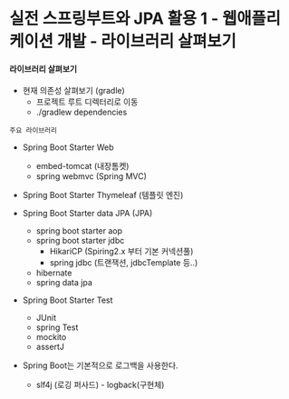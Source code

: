 # 실전 스프링부트와 JPA 활용 1 - 웹애플리케이션 개발 - 라이브러리 살펴보기

#### 라이브러리 살펴보기
- 현재 의존성 살펴보기 (gradle)
    - 프로젝트 루트 디렉터리로 이동
    - ./gradlew dependencies 

`주요 라이브러리`
- Spring Boot Starter Web
    - embed-tomcat (내장톰켓)
    - spring webmvc (Spring MVC)
- Spring Boot Starter Thymeleaf (템플릿 엔진)
- Spring Boot Starter data JPA (JPA)
    - spring boot starter aop
    - spring boot starter jdbc
        - HikariCP (Spiring2.x 부터 기본 커넥션풀)
        - spring jdbc (트랜잭션, jdbcTemplate 등..)
    - hibernate
    - spring data jpa
- Spring Boot Starter Test
    - JUnit
    - spring Test
    - mockito
    - assertJ

- Spring Boot는 기본적으로 로그백을 사용한다.
    - slf4j (로깅 퍼사드) - logback(구현체)
